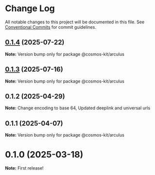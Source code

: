 # Change Log

All notable changes to this project will be documented in this file.
See [Conventional Commits](https://conventionalcommits.org) for commit guidelines.

## [0.1.4](https://github.com/hyperweb-io/cosmos-kit/compare/@cosmos-kit/arculus@0.1.3...@cosmos-kit/arculus@0.1.4) (2025-07-22)

**Note:** Version bump only for package @cosmos-kit/arculus





## [0.1.3](https://github.com/hyperweb-io/cosmos-kit/compare/@cosmos-kit/arculus@0.1.1...@cosmos-kit/arculus@0.1.3) (2025-07-16)

**Note:** Version bump only for package @cosmos-kit/arculus





## 0.1.2 (2025-04-29)

**Note:** Change encoding to base 64, Updated deeplink and universal urls

## 0.1.1 (2025-04-07)

**Note:** Version bump only for package @cosmos-kit/arculus

# 0.1.0 (2025-03-18)

**Note:** First release!
